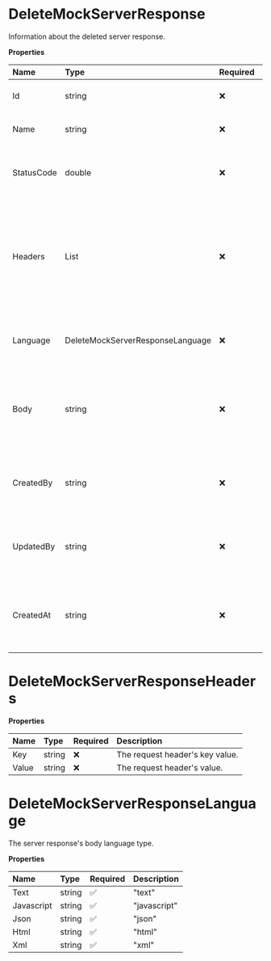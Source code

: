 # DeleteMockServerResponse

Information about the deleted server response.

**Properties**

| Name       | Type                                  | Required | Description                                                                                           |
| :--------- | :------------------------------------ | :------- | :---------------------------------------------------------------------------------------------------- |
| Id         | string                                | ❌       | The server response's ID.                                                                             |
| Name       | string                                | ❌       | The server response's name.                                                                           |
| StatusCode | double                                | ❌       | The server response's 5xx HTTP response code.                                                         |
| Headers    | List<DeleteMockServerResponseHeaders> | ❌       | The server response's request headers, such as Content-Type, Accept, encoding, and other information. |
| Language   | DeleteMockServerResponseLanguage      | ❌       | The server response's body language type.                                                             |
| Body       | string                                | ❌       | The server response's body that returns when calling the mock server.                                 |
| CreatedBy  | string                                | ❌       | The user ID of the user who created the server response.                                              |
| UpdatedBy  | string                                | ❌       | The user ID of the user who last updated the server response.                                         |
| CreatedAt  | string                                | ❌       | The date and time at which the server response was created.                                           |

# DeleteMockServerResponseHeaders

**Properties**

| Name  | Type   | Required | Description                     |
| :---- | :----- | :------- | :------------------------------ |
| Key   | string | ❌       | The request header's key value. |
| Value | string | ❌       | The request header's value.     |

# DeleteMockServerResponseLanguage

The server response's body language type.

**Properties**

| Name       | Type   | Required | Description  |
| :--------- | :----- | :------- | :----------- |
| Text       | string | ✅       | "text"       |
| Javascript | string | ✅       | "javascript" |
| Json       | string | ✅       | "json"       |
| Html       | string | ✅       | "html"       |
| Xml        | string | ✅       | "xml"        |

<!-- This file was generated by liblab | https://liblab.com/ -->
